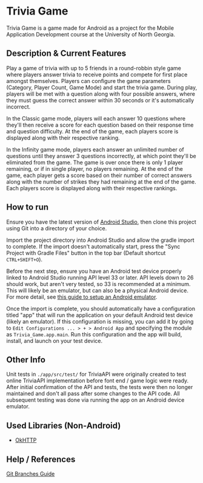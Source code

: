 # Trivia Game
Trivia Game is a game made for Android as a project for the 
Mobile Application Development course at the University of North Georgia.
## Description & Current Features
Play a game of trivia with up to 5 friends in a round-robbin style game
where players answer trivia to receive points and compete for first place amongst themselves.
Players can configure the game parameters (Category, Player Count, Game Mode)
and start the trivia game. During play, players will be met with a question along with
four possible answers, where they must guess the correct answer within 30 seconds 
or it's automatically incorrect.

In the Classic game mode, players will each answer 10 questions where they'll then
receive a score for each question based on their response time and question difficulty.
At the end of the game, each players score is displayed along with their respective ranking.

In the Infinity game mode, players each answer an unlimited number of questions
until they answer 3 questions incorrectly, at which point they'll be eliminated from the game.
The game is over once there is only 1 player remaining, or if in single player, no players remaining.
At the end of the game, each player gets a score based on their number of correct answers along with
the number of strikes they had remaining at the end of the game. Each players score is displayed
along with their respective rankings.

## How to run
Ensure you have the latest version of [Android Studio](https://developer.android.com/studio), 
then clone this project using Git into a directory of your choice.

Import the project directory into Android Studio and allow the gradle import to complete.
If the import doesn't automatically start, press the "Sync Project with Gradle Files" button
in the top bar (Default shortcut `CTRL+SHIFT+O`).

Before the next step, ensure you have an Android test device properly linked to Android Studio 
running API level 33 or later. API levels down to 26 should work, but aren't very tested, so 33 is recommended at a minimum.
This will likely be an emulator, but can also be a physical Android device. 
For more detail, see [this guide to setup an Android emulator](https://developer.android.com/studio/run/emulator).

Once the import is complete, you should automatically have a configuration titled "app"
that will run the application on your default Android test device (likely an emulator). If this configuration is missing,
you can add it by going to `Edit Configurations ... > + > Android App` and specifying
the module as `Trivia_Game.app.main`. Run this configuration and the app will build, install, 
and launch on your test device.

## Other Info
Unit tests in `./app/src/test/` for TriviaAPI were originally created to test
online TriviaAPI implementation before font end / game logic were ready.
After initial confirmation of the API and tests, the tests were then no longer maintained
and don't all pass after some changes to the API code. All subsequent testing
was done via running the app on an Android device emulator.

## Used Libraries (Non-Android)
- [OkHTTP](https://square.github.io/okhttp/)

## Help / References
[Git Branches Guide](./docs/GitBranches.md)